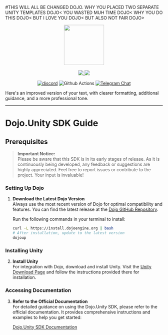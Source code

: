 #THIS WILL ALL BE CHANGED DOJO. WHY YOU PLACED TWO SEPARATE UNITY TEMPLATES DOJO< YOU WASTED MUH TIME DOJO< WHY YOU DO THIS DOJO< BUT I LOVE YOU DOJO< BUT ALSO NOT FAIR DOJO>


<!-- markdownlint-disable -->
<div align="center">
  <img src=".github/dojo-mark-full-dark.svg" height="128">
</div>
<div align="center">
<br />
<!-- markdownlint-restore -->

<a href="https://twitter.com/dojostarknet">
<img src="https://img.shields.io/twitter/follow/dojostarknet?style=social"/>
</a>
<a href="https://github.com/dojoengine/dojo">
<img src="https://img.shields.io/github/stars/dojoengine/dojo?style=social"/>
</a>

[![discord](https://img.shields.io/badge/join-dojo-green?logo=discord&logoColor=white)](https://discord.gg/PwDa2mKhR4)
![Github Actions][gha-badge] [![Telegram Chat][tg-badge]][tg-url]

[gha-badge]: https://img.shields.io/github/actions/workflow/status/dojoengine/dojo/ci.yml?branch=main
[tg-badge]: https://img.shields.io/endpoint?color=neon&logo=telegram&label=chat&style=flat-square&url=https%3A%2F%2Ftg.sumanjay.workers.dev%2Fdojoengine
[tg-url]: https://t.me/dojoengine

</div>

Here's an improved version of your text, with clearer formatting, additional guidance, and a more professional tone.

---

# Dojo.Unity SDK Guide

## Prerequisites

> **Important Notice:**  
> Please be aware that this SDK is in its early stages of release. As it is continuously being developed, any feedback or suggestions are highly appreciated. Feel free to report issues or contribute to the project. Your input is invaluable!

### Setting Up Dojo

1. **Download the Latest Dojo Version**  
   Always use the most recent version of Dojo for optimal compatibility and features. You can find the latest release at the [Dojo GitHub Repository](https://github.com/dojoengine/dojo/releases).

   Run the following commands in your terminal to install:

   ```bash
   curl -L https://install.dojoengine.org | bash
   # After installation, update to the latest version
   dojoup
   ```

### Installing Unity

2. **Install Unity**  
   For integration with Dojo, download and install Unity. Visit the [Unity Download Page](https://unity.com/) and follow the instructions provided there for installation.

### Accessing Documentation

3. **Refer to the Official Documentation**  
   For detailed guidance on using the Dojo.Unity SDK, please refer to the official documentation. It provides comprehensive instructions and examples to help you get started:

   [Dojo.Unity SDK Documentation](https://book.dojoengine.org/client/sdk/unity.html)
